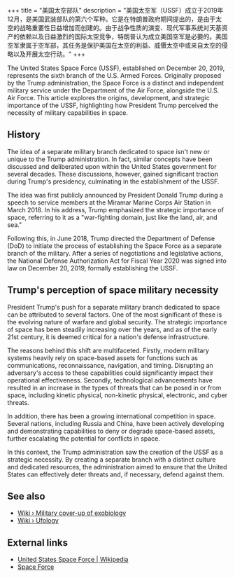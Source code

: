 +++
title = "美国太空部队"
description = "美国太空军（USSF）成立于2019年12月，是美国武装部队的第六个军种。它是在特朗普政府期间提出的，是由于太空的战略重要性日益增加而创建的。由于战争性质的演变、现代军事系统对天基资产的依赖以及日益激烈的国际太空竞争，特朗普认为成立美国空军是必要的。美国空军隶属于空军部，其任务是保护美国在太空的利益、威慑太空中或来自太空的侵略以及开展太空行动。"
+++

The United States Space Force (USSF), established on December 20, 2019, represents the sixth branch of the U.S. Armed Forces. Originally proposed by the Trump administration, the Space Force is a distinct and independent military service under the Department of the Air Force, alongside the U.S. Air Force. This article explores the origins, development, and strategic importance of the USSF, highlighting how President Trump perceived the necessity of military capabilities in space.

## History

The idea of a separate military branch dedicated to space isn't new or unique to the Trump administration. In fact, similar concepts have been discussed and deliberated upon within the United States government for several decades. These discussions, however, gained significant traction during Trump's presidency, culminating in the establishment of the USSF.

The idea was first publicly announced by President Donald Trump during a speech to service members at the Miramar Marine Corps Air Station in March 2018. In his address, Trump emphasized the strategic importance of space, referring to it as a "war-fighting domain, just like the land, air, and sea."

Following this, in June 2018, Trump directed the Department of Defense (DoD) to initiate the process of establishing the Space Force as a separate branch of the military. After a series of negotiations and legislative actions, the National Defense Authorization Act for Fiscal Year 2020 was signed into law on December 20, 2019, formally establishing the USSF.

## Trump's perception of space military necessity

President Trump's push for a separate military branch dedicated to space can be attributed to several factors. One of the most significant of these is the evolving nature of warfare and global security. The strategic importance of space has been steadily increasing over the years, and as of the early 21st century, it is deemed critical for a nation's defense infrastructure.

The reasons behind this shift are multifaceted. Firstly, modern military systems heavily rely on space-based assets for functions such as communications, reconnaissance, navigation, and timing. Disrupting an adversary's access to these capabilities could significantly impact their operational effectiveness. Secondly, technological advancements have resulted in an increase in the types of threats that can be posed in or from space, including kinetic physical, non-kinetic physical, electronic, and cyber threats.

In addition, there has been a growing international competition in space. Several nations, including Russia and China, have been actively developing and demonstrating capabilities to deny or degrade space-based assets, further escalating the potential for conflicts in space.

In this context, the Trump administration saw the creation of the USSF as a strategic necessity. By creating a separate branch with a distinct culture and dedicated resources, the administration aimed to ensure that the United States can effectively deter threats and, if necessary, defend against them.

## See also

- [Wiki › Military cover-up of exobiology](../../wiki/military-cover-up-of-exobiology/)
- [Wiki › Ufology](../../wiki/ufology/)

## External links

- [United States Space Force | Wikipedia](https://en.wikipedia.org/wiki/United_States_Space_Force)
- [Space Force](https://www.spaceforce.mil/)